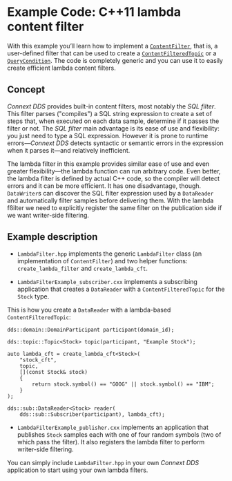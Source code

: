 # Example Code: C++11 lambda content filter

With this example you’ll learn how to implement a [`ContentFilter`](https://community.rti.com/static/documentation/connext-dds/current/doc/api/connext_dds/api_cpp2/classrti_1_1topic_1_1ContentFilter.html),
that is, a user-defined filter that can be used to create a [`ContentFilteredTopic`](https://community.rti.com/static/documentation/connext-dds/current/doc/api/connext_dds/api_cpp2/classdds_1_1topic_1_1ContentFilteredTopic.html) or a
[`QueryCondition`](https://community.rti.com/static/documentation/connext-dds/current/doc/api/connext_dds/api_cpp2/classdds_1_1sub_1_1cond_1_1QueryCondition.html). The code is completely generic and you can use it to easily
create efficient lambda content filters.

## Concept
*Connext DDS* provides built-in content filters, most notably the *SQL filter*.
This filter parses ("compiles") a SQL string expression to create a set of steps
that, when executed on each data sample, determine if it passes the filter or
not. The *SQL filter* main advantage is its ease of use and flexibility: you
just need to type a SQL expression. However it is prone to runtime
errors—*Connext DDS* detects syntactic or semantic errors in the expression
when it parses it—and relatively inefficient.

The lambda filter in this example provides similar ease of use and even greater
flexibility—the lambda function can run arbitrary code. Even better, the lambda
filter is defined by actual C++ code, so the compiler will detect errors and it
can be more efficient. It has one disadvantage, though. `DataWriter`s can discover
the SQL filter expression used by a `DataReader` and automatically filter
samples before delivering them. With the lambda fßilter we need to explicitly
register the same filter on the publication side if we want writer-side
filtering.

## Example description
- `LambdaFilter.hpp` implements the generic `LambdaFilter` class
(an implementation of `ContentFilter`) and two helper functions:
`create_lambda_filter` and `create_lambda_cft`.

- `LambdaFilterExample_subscriber.cxx` implements a subscribing application
that creates a `DataReader` with a `ContentFilteredTopic` for the `Stock` type.

This is how you create a `DataReader` with a lambda-based `ContentFilteredTopic`:

```
dds::domain::DomainParticipant participant(domain_id);

dds::topic::Topic<Stock> topic(participant, "Example Stock");

auto lambda_cft = create_lambda_cft<Stock>(
    "stock_cft",
    topic,
    [](const Stock& stock)
    {
        return stock.symbol() == "GOOG" || stock.symbol() == "IBM";
    }
);

dds::sub::DataReader<Stock> reader(
    dds::sub::Subscriber(participant), lambda_cft);
```

- `LambdaFilterExample_publisher.cxx` implements an application that publishes
`Stock` samples each with one of four random symbols (two of which pass the
filter). It also registers the lambda filter to perform writer-side filtering.

You can simply include `LambdaFilter.hpp` in your own *Connext DDS* application
to start using your own lambda filters.
